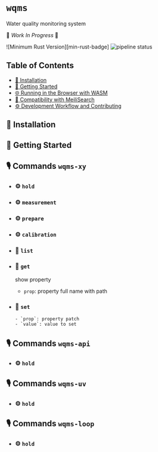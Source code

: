 # `wqms`

Water quality monitoring system

🚧 _Work In Progress_ 🚧

![Minimum Rust Version][min-rust-badge]
![pipeline status](https://travis-ci.org/smolkov/iotnode.svg?branch=master)



## Table of Contents

- [🔧 Installation](#-installation)
- [🚀 Getting Started](#-getting-started)
- [🌐 Running in the Browser with WASM](#-running-in-the-browser-with-wasm)
- [🤖 Compatibility with MeiliSearch](#-compatibility-with-meilisearch)
- [⚙️ Development Workflow and Contributing](#️-development-workflow-and-contributing)

## 🔧 Installation


## 🚀 Getting Started


## 🎙️ Commands `wqms-xy`

- ### ⚙️ `hold`

- ### ⚙️ `measurement`

- ### ⚙️ `prepare`

- ### ⚙️ `calibration`

- ### 🔩 `list`

- ### 🔬️ `get`

  show property
  - `prop`: property full name with path

- ### 🔧 `set`

      - `prop`: property patch
      - `value`: value to set

## 🎙️ Commands `wqms-api`

- ### ⚙️ `hold`


## 🎙️ Commands `wqms-uv`

- ### ⚙️ `hold`


## 🎙️ Commands `wqms-loop`

- ### ⚙️ `hold`
